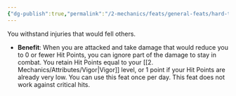 ```yaml
---
{"dg-publish":true,"permalink":"/2-mechanics/feats/general-feats/hard-to-kill/","noteIcon":""}
---
```


You withstand injuries that would fell others.

- **Benefit**: When you are attacked and take damage that would reduce you to 0 or fewer Hit Points, you can ignore part of the damage to stay in combat. You retain Hit Points equal to your [[2. Mechanics/Attributes/Vigor\|Vigor]] level, or 1 point if your Hit Points are already very low. You can use this feat once per day. This feat does not work against critical hits.